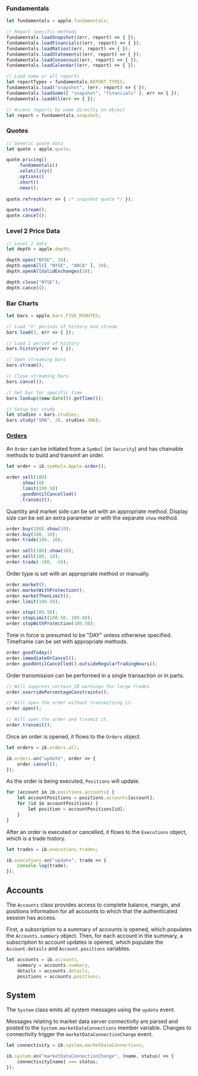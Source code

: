 ### Fundamentals

```javascript
let fundamentals = apple.fundamentals;

// Report specific methods
fundamentals.loadSnapshot((err, report) => { });
fundamentals.loadFinancials((err, report) => { });
fundamentals.loadRatios((err, report) => { });
fundamentals.loadStatements((err, report) => { });
fundamentals.loadConsensus((err, report) => { });
fundamentals.loadCalendar((err, report) => { });

// Load some or all reports
let reportTypes = fundamentals.REPORT_TYPES;
fundamentals.load("snapshot", (err, report) => { });
fundamentals.loadSome([ "snapshot", "financials" ], err => { });
fundamentals.loadAll(err => { });

// Access reports by name directly on object
let report = fundamentals.snapshot;
```

### Quotes

```javascript
// Generic quote data
let quote = apple.quote;

quote.pricing()
    .fundamentals()
    .volatility()
    .options()
    .short()
    .news();
    
quote.refresh(err => { /* snapshot quote */ });

quote.stream();
quote.cancel();
```

### Level 2 Price Data

```javascript
// Level 2 data 
let depth = apple.depth;

depth.open("NYSE", 10);
depth.openAll([ "NYSE", "ARCA" ], 10);
depth.openAllValidExchanges(10);

depth.close("NYSE");
depth.cancel();
```

### Bar Charts

```javascript
let bars = apple.bars.FIVE_MINUTES;

// Load "n" periods of history and stream
bars.load(3, err => { });

// Load 1 period of history
bars.history(err => { });

// Open streaming bars
bars.stream();

// Close streaming bars
bars.cancel();

// Get bar for specific time
bars.lookup((new Date()).getTime());

// Setup bar study
let studies = bars.studies;
bars.study("SMA", 20, studies.SMA);
```

### [Orders](#orders)

An `Order` can be initiated from a `Symbol` (or `Security`) and has chainable methods to build and transmit an order.

```javascript
let order = ib.symbols.Apple.order();

order.sell(100)
     .show(10)
     .limit(100.50)
     .goodUntilCancelled()
     .transmit();
```

Quantity and market side can be set with an appropriate method.  Display size can be set an extra parameter or with the separate `show` method.

```javascript
order.buy(100).show(10);
order.buy(100, 10);
order.trade(100, 10);

order.sell(100).show(10);
order.sell(100, 10);
order.trade(-100, -10);
```

Order type is set with an appropriate method or manually.

```javascript
order.market();
order.marketWithProtection();
order.marketThenLimit();
order.limit(100.50);

order.stop(100.50);
order.stopLimit(100.50, 100.48);
order.stopWithProtection(100.50);
```

Time in force is presumed to be "DAY" unless otherwise specified.  Timeframe can be set with appropriate methods.

```javascript
order.goodToday()
order.immediateOrCancel();
order.goodUntilCancelled().outsideRegularTradingHours();
```

Order transmission can be performed in a single transaction or in parts.

```javascript
// Will suppress certain IB warnings for large trades
order.overridePercentageConstraints();

// Will open the order without transmitting it.
order.open();

// Will open the order and trasmit it.
order.transmit();
```

Once an order is opened, it flows to the `Orders` object.

```javascript
let orders = ib.orders.all;

ib.orders.on("update", order => { 
    order.cancel();
});
```

As the order is being executed, `Positions` will update.

```javascript
for (account in ib.positions.accounts) {
    let accountPositions = positions.accounts[account];
    for (id in accountPositions) {
        let position = accountPositions[id];
    }
}
```

After an order is executed or cancelled, it flows to the `Executions` object, which is a trade history.

```javascript
let trades = ib.executions.trades;

ib.executions.on("update", trade => {
    console.log(trade);
});
```

## Accounts

The `Accounts` class provides access to complete balance, margin, and positions information for all accounts to which that the authenticated session has access.  

First, a subscription to a summary of accounts is opened, which populates the `Accounts.summary` object.  Then, for each account in the summary, a subscription to account updates is opened, which populate the `Account.details` and `Account.positions` variables.

```javascript
let accounts = ib.accounts,
    summary = accounts.summary,
    details = accounts.details,
    positions = accounts.positions;
```

## System

The `System` class emits all system messages using the `update` event.

Messages relating to market data server connectivity are parsed and posted to the `System.marketDataConnections` member variable.  Changes to connectivity trigger the `marketDataConnectionChange` event.

```javascript
let connectivity = ib.system.marketDataConnections;

ib.system.on("marketDataConnectionChange", (name, status) => {
    connectivity[name] === status;
});
```